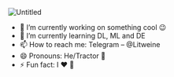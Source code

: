 ![Untitled](https://user-images.githubusercontent.com/44932745/209537687-f7665ecf-b8d1-4b43-a948-c66df267184c.png)

- 🔭 I’m currently working on something cool 😉
- 🌱 I’m currently learning DL, ML and DE
- 📫 How to reach me: Telegram – @Litweine
- 😄 Pronouns: He/Tractor 🚜
- ⚡ Fun fact: I ❤️ 🐀
